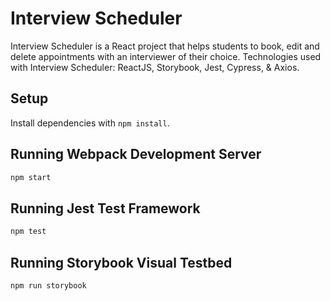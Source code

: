# Interview Scheduler

Interview Scheduler is a React project that helps students to book, edit and delete appointments with an interviewer of their choice. Technologies used with Interview Scheduler: ReactJS, Storybook, Jest, Cypress, & Axios. 

## Setup

Install dependencies with `npm install`.

## Running Webpack Development Server

```sh
npm start
```

## Running Jest Test Framework

```sh
npm test
```

## Running Storybook Visual Testbed

```sh
npm run storybook
```
